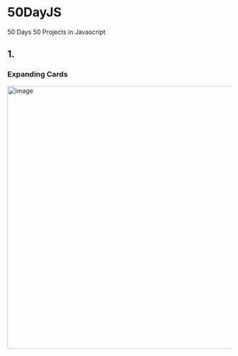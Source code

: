 # 50DayJS
50 Days 50 Projects in Javascript
<h2>1.</h2>
<h3>Expanding Cards</h3>
<img width="594" alt="image" src="https://user-images.githubusercontent.com/106760807/224527822-0f4a7167-f171-4430-a033-e6d0346ef3f1.png">
